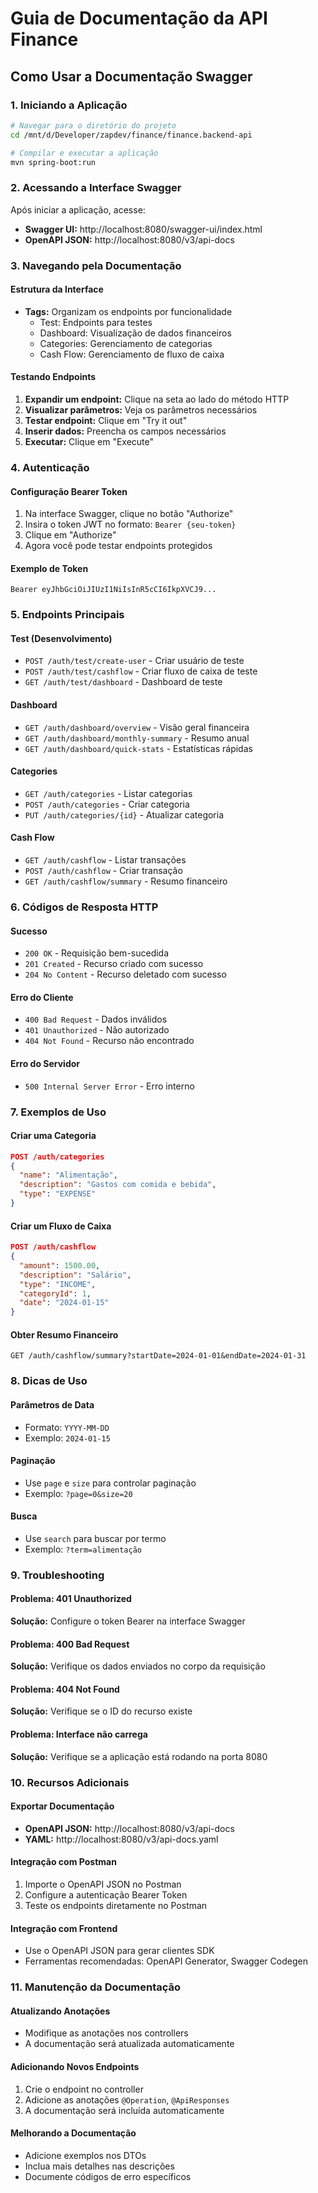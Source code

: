# Guia de Documentação da API Finance

## Como Usar a Documentação Swagger

### 1. Iniciando a Aplicação

```bash
# Navegar para o diretório do projeto
cd /mnt/d/Developer/zapdev/finance/finance.backend-api

# Compilar e executar a aplicação
mvn spring-boot:run
```

### 2. Acessando a Interface Swagger

Após iniciar a aplicação, acesse:
- **Swagger UI:** http://localhost:8080/swagger-ui/index.html
- **OpenAPI JSON:** http://localhost:8080/v3/api-docs

### 3. Navegando pela Documentação

#### Estrutura da Interface
- **Tags:** Organizam os endpoints por funcionalidade
  - Test: Endpoints para testes
  - Dashboard: Visualização de dados financeiros
  - Categories: Gerenciamento de categorias
  - Cash Flow: Gerenciamento de fluxo de caixa

#### Testando Endpoints
1. **Expandir um endpoint:** Clique na seta ao lado do método HTTP
2. **Visualizar parâmetros:** Veja os parâmetros necessários
3. **Testar endpoint:** Clique em "Try it out"
4. **Inserir dados:** Preencha os campos necessários
5. **Executar:** Clique em "Execute"

### 4. Autenticação

#### Configuração Bearer Token
1. Na interface Swagger, clique no botão "Authorize"
2. Insira o token JWT no formato: `Bearer {seu-token}`
3. Clique em "Authorize"
4. Agora você pode testar endpoints protegidos

#### Exemplo de Token
```
Bearer eyJhbGciOiJIUzI1NiIsInR5cCI6IkpXVCJ9...
```

### 5. Endpoints Principais

#### Test (Desenvolvimento)
- `POST /auth/test/create-user` - Criar usuário de teste
- `POST /auth/test/cashflow` - Criar fluxo de caixa de teste
- `GET /auth/test/dashboard` - Dashboard de teste

#### Dashboard
- `GET /auth/dashboard/overview` - Visão geral financeira
- `GET /auth/dashboard/monthly-summary` - Resumo anual
- `GET /auth/dashboard/quick-stats` - Estatísticas rápidas

#### Categories
- `GET /auth/categories` - Listar categorias
- `POST /auth/categories` - Criar categoria
- `PUT /auth/categories/{id}` - Atualizar categoria

#### Cash Flow
- `GET /auth/cashflow` - Listar transações
- `POST /auth/cashflow` - Criar transação
- `GET /auth/cashflow/summary` - Resumo financeiro

### 6. Códigos de Resposta HTTP

#### Sucesso
- `200 OK` - Requisição bem-sucedida
- `201 Created` - Recurso criado com sucesso
- `204 No Content` - Recurso deletado com sucesso

#### Erro do Cliente
- `400 Bad Request` - Dados inválidos
- `401 Unauthorized` - Não autorizado
- `404 Not Found` - Recurso não encontrado

#### Erro do Servidor
- `500 Internal Server Error` - Erro interno

### 7. Exemplos de Uso

#### Criar uma Categoria
```json
POST /auth/categories
{
  "name": "Alimentação",
  "description": "Gastos com comida e bebida",
  "type": "EXPENSE"
}
```

#### Criar um Fluxo de Caixa
```json
POST /auth/cashflow
{
  "amount": 1500.00,
  "description": "Salário",
  "type": "INCOME",
  "categoryId": 1,
  "date": "2024-01-15"
}
```

#### Obter Resumo Financeiro
```
GET /auth/cashflow/summary?startDate=2024-01-01&endDate=2024-01-31
```

### 8. Dicas de Uso

#### Parâmetros de Data
- Formato: `YYYY-MM-DD`
- Exemplo: `2024-01-15`

#### Paginação
- Use `page` e `size` para controlar paginação
- Exemplo: `?page=0&size=20`

#### Busca
- Use `search` para buscar por termo
- Exemplo: `?term=alimentação`

### 9. Troubleshooting

#### Problema: 401 Unauthorized
**Solução:** Configure o token Bearer na interface Swagger

#### Problema: 400 Bad Request
**Solução:** Verifique os dados enviados no corpo da requisição

#### Problema: 404 Not Found
**Solução:** Verifique se o ID do recurso existe

#### Problema: Interface não carrega
**Solução:** Verifique se a aplicação está rodando na porta 8080

### 10. Recursos Adicionais

#### Exportar Documentação
- **OpenAPI JSON:** http://localhost:8080/v3/api-docs
- **YAML:** http://localhost:8080/v3/api-docs.yaml

#### Integração com Postman
1. Importe o OpenAPI JSON no Postman
2. Configure a autenticação Bearer Token
3. Teste os endpoints diretamente no Postman

#### Integração com Frontend
- Use o OpenAPI JSON para gerar clientes SDK
- Ferramentas recomendadas: OpenAPI Generator, Swagger Codegen

### 11. Manutenção da Documentação

#### Atualizando Anotações
- Modifique as anotações nos controllers
- A documentação será atualizada automaticamente

#### Adicionando Novos Endpoints
1. Crie o endpoint no controller
2. Adicione as anotações `@Operation`, `@ApiResponses`
3. A documentação será incluída automaticamente

#### Melhorando a Documentação
- Adicione exemplos nos DTOs
- Inclua mais detalhes nas descrições
- Documente códigos de erro específicos
